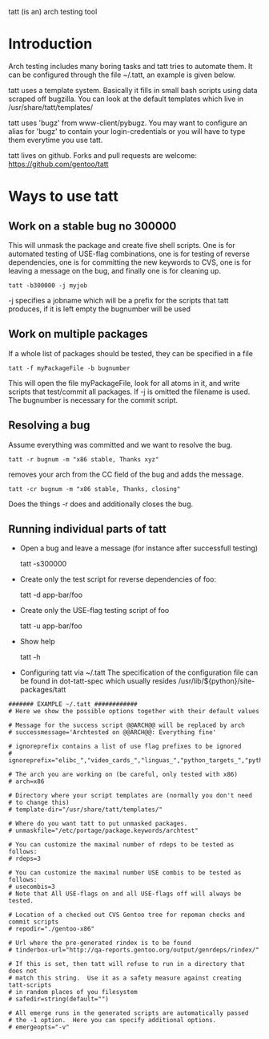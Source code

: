 tatt (is an) arch testing tool

Introduction
============

Arch testing includes many boring tasks and tatt tries to automate
them.  It can be configured through the file ~/.tatt, an example is
given below.

tatt uses a template system.  Basically it fills in small bash scripts
using data scraped off bugzilla.  You can look at the default
templates which live in /usr/share/tatt/templates/

tatt uses 'bugz' from www-client/pybugz.  You may want to configure an
alias for 'bugz' to contain your login-credentials or you will have to
type them everytime you use tatt.

tatt lives on github.  Forks and pull requests are welcome:
https://github.com/gentoo/tatt

Ways to use tatt
================

Work on a stable bug no 300000
------------------------------

This will unmask the package and create five shell scripts.  One is
for automated testing of USE-flag combinations, one is for testing of
reverse dependencies, one is for committing the new keywords to CVS, one
is for leaving a message on the bug, and finally one is for cleaning up.

    tatt -b300000 -j myjob

 -j specifies a jobname which will be a prefix for the scripts that
tatt produces, if it is left empty the bugnumber will be used

Work on multiple packages
-------------------------

If a whole list of packages should be tested, they can be specified
in a file

    tatt -f myPackageFile -b bugnumber

This will open the file myPackageFile, look for all atoms in it, and
write scripts that test/commit all packages.  If -j is omitted the
filename is used.  The bugnumber is necessary for the commit script.

Resolving a bug
---------------

Assume everything was committed and we want to resolve the bug.

    tatt -r bugnum -m "x86 stable, Thanks xyz"

removes your arch from the CC field of the bug and adds the message.

    tatt -cr bugnum -m "x86 stable, Thanks, closing"

Does the things -r does and additionally closes the bug.

Running individual parts of tatt
--------------------------------

- Open a bug and leave a message (for instance after successfull
 testing)

    tatt -s300000

- Create only the test script for reverse dependencies of foo:

    tatt -d app-bar/foo

- Create only the USE-flag testing script of foo

    tatt -u app-bar/foo

- Show help 

    tatt -h 

* Configuring tatt via ~/.tatt
The specification of the configuration file can be found in dot-tatt-spec which usually resides
/usr/lib/${python}/site-packages/tatt

```shell
####### EXAMPLE ~/.tatt ############
# Here we show the possible options together with their default values

# Message for the success script @@ARCH@@ will be replaced by arch
# successmessage='Archtested on @@ARCH@@: Everything fine'

# ignoreprefix contains a list of use flag prefixes to be ignored 
# ignoreprefix="elibc_","video_cards_","linguas_","python_targets_","python_single_target_","kdeenablefinal","test","debug"

# The arch you are working on (be careful, only tested with x86)
# arch=x86

# Directory where your script templates are (normally you don't need
# to change this)
# template-dir="/usr/share/tatt/templates/"

# Where do you want tatt to put unmasked packages.
# unmaskfile="/etc/portage/package.keywords/archtest"

# You can customize the maximal number of rdeps to be tested as follows:
# rdeps=3

# You can customize the maximal number USE combis to be tested as follows:
# usecombis=3
# Note that All USE-flags on and all USE-flags off will always be tested.

# Location of a checked out CVS Gentoo tree for repoman checks and commit scripts
# repodir="./gentoo-x86"

# Url where the pre-generated rindex is to be found
# tinderbox-url="http://qa-reports.gentoo.org/output/genrdeps/rindex/"

# If this is set, then tatt will refuse to run in a directory that does not
# match this string.  Use it as a safety measure against creating tatt-scripts
# in random places of you filesystem
# safedir=string(default="")

# All emerge runs in the generated scripts are automatically passed
# the -1 option.  Here you can specify additional options.
# emergeopts="-v"
```
